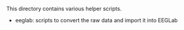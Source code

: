 This directory contains various helper scripts.

-   eeglab: scripts to convert the raw data and import it into EEGLab